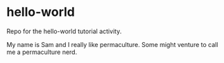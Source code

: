 # hello-world
Repo for the hello-world tutorial activity.

My name is Sam and I really like permaculture. Some might venture to call me a permaculture nerd.
